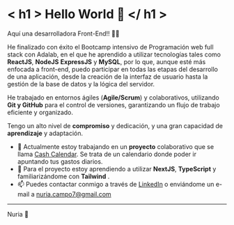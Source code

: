# < h1 > Hello World 👋 </ h1 >

Aquí una desarrolladora Front-End!! 👩‍💻

He finalizado con éxito el Bootcamp intensivo de Programación web full stack con Adalab, en el que he aprendido a utilizar tecnologías tales como **ReactJS**, **NodeJS** **ExpressJS** y **MySQL**, por lo que, aunque esté más enfocada a front-end, puedo participar en todas las etapas del desarrollo de una aplicación, desde la creación de la interfaz de usuario hasta la gestión de la base de datos y la lógica del servidor.

He trabajado en entornos ágiles (**Agile/Scrum**) y colaborativos, utilizando **Git y GitHub** para el control de versiones, garantizando un flujo de trabajo eficiente y organizado.

Tengo un alto nivel de **compromiso** y dedicación, y una gran capacidad de **aprendizaje** y adaptación.

- 🔭 Actualmente estoy trabajando en un **proyecto** colaborativo que se llama [Cash Calendar](https://github.com/CallePuzzle/cash-calendar). Se trata de un calendario donde poder ir apuntando tus gastos diarios.
- 🌱 Para el proyecto estoy aprendiendo a utilizar **NextJS**, **TypeScript** y familiarizándome con **Tailwind** . 
- 📫 Puedes contactar conmigo a través de [LinkedIn](https://www.linkedin.com/in/nuria-8890-cd) o enviándome un e-mail a nuria.campo7@gmail.com

---
Nuria 🐜
  
<!--
- 👯 Busco colaborar en
- 🤔 Busco ayuda con
- 💬 Pregúntame sobre
- 😄 Pronouns:
- ⚡ Dato curioso:
- 🔭 Trabajando en
- 🌱 Profundizando
- 📫 Contacto
-->
